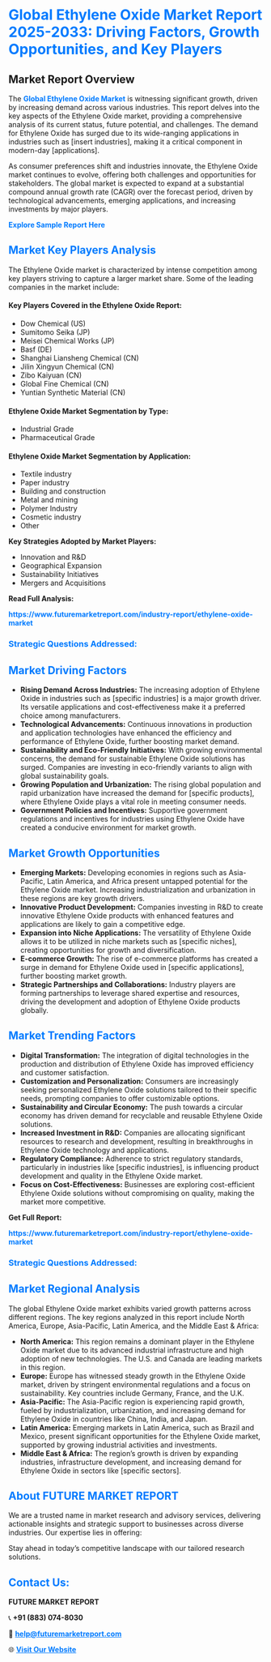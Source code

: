 <h1 style="color: #007BFF;">Global Ethylene Oxide Market Report 2025-2033: Driving Factors, Growth Opportunities, and Key Players</h1>

<section id="overview">
<h2>Market Report Overview</h2>
<p>The <a href="https://www.futuremarketreport.com/industry-report/ethylene-oxide-market" style="color: #007BFF; text-decoration: none;"><strong>Global Ethylene Oxide Market</strong></a> is witnessing significant growth, driven by increasing demand across various industries. This report delves into the key aspects of the Ethylene Oxide market, providing a comprehensive analysis of its current status, future potential, and challenges. The demand for Ethylene Oxide has surged due to its wide-ranging applications in industries such as [insert industries], making it a critical component in modern-day [applications].</p>
<p>As consumer preferences shift and industries innovate, the Ethylene Oxide market continues to evolve, offering both challenges and opportunities for stakeholders. The global market is expected to expand at a substantial compound annual growth rate (CAGR) over the forecast period, driven by technological advancements, emerging applications, and increasing investments by major players.</p>
</section>

<section id="overview">
<p><a href="https://www.futuremarketreport.com/request-sample/reportId=88437" style="color: #007BFF; text-decoration: none;"><strong>Explore Sample Report Here</strong></a></p>
</section>

<section id="key-players">
<h2 style="color: #007BFF;">Market Key Players Analysis</h2>
<p>The Ethylene Oxide market is characterized by intense competition among key players striving to capture a larger market share. Some of the leading companies in the market include:</p>
<h4>Key Players Covered in the Ethylene Oxide Report:</h4>
<ul><li>Dow Chemical (US)</li><li>Sumitomo Seika (JP)</li><li>Meisei Chemical Works (JP)</li><li>Basf (DE)</li><li>Shanghai Liansheng Chemical (CN)</li><li>Jilin Xingyun Chemical (CN)</li><li>Zibo Kaiyuan (CN)</li><li>Global Fine Chemical (CN)</li><li>Yuntian Synthetic Material (CN)</li></ul>
<h4>Ethylene Oxide Market Segmentation by Type:</h4>
<ul><li>Industrial Grade</li><li>Pharmaceutical Grade</li></ul>

<h4>Ethylene Oxide Market Segmentation by Application:</h4>
<ul><li>Textile industry</li><li>Paper industry</li><li>Building and construction</li><li>Metal and mining</li><li>Polymer Industry</li><li>Cosmetic industry</li><li>Other</li></ul>
<p><strong>Key Strategies Adopted by Market Players:</strong></p>
<ul>
<li>Innovation and R&D</li>
<li>Geographical Expansion</li>
<li>Sustainability Initiatives</li>
<li>Mergers and Acquisitions</li>
</ul>
</section>

<section>
<p><strong>Read Full Analysis: </strong></p><a href="https://www.futuremarketreport.com/industry-report/ethylene-oxide-market" style="color: #007BFF; text-decoration: none;"><strong>https://www.futuremarketreport.com/industry-report/ethylene-oxide-market</strong></a>
<h3 style="color: #007BFF;">Strategic Questions Addressed:</h3>
</section>

<section id="driving-factors">
<h2 style="color: #007BFF;">Market Driving Factors</h2>
<ul>
<li><strong>Rising Demand Across Industries:</strong> The increasing adoption of Ethylene Oxide in industries such as [specific industries] is a major growth driver. Its versatile applications and cost-effectiveness make it a preferred choice among manufacturers.</li>
<li><strong>Technological Advancements:</strong> Continuous innovations in production and application technologies have enhanced the efficiency and performance of Ethylene Oxide, further boosting market demand.</li>
<li><strong>Sustainability and Eco-Friendly Initiatives:</strong> With growing environmental concerns, the demand for sustainable Ethylene Oxide solutions has surged. Companies are investing in eco-friendly variants to align with global sustainability goals.</li>
<li><strong>Growing Population and Urbanization:</strong> The rising global population and rapid urbanization have increased the demand for [specific products], where Ethylene Oxide plays a vital role in meeting consumer needs.</li>
<li><strong>Government Policies and Incentives:</strong> Supportive government regulations and incentives for industries using Ethylene Oxide have created a conducive environment for market growth.</li>
</ul>
</section>

<section id="growth-opportunities">
<h2 style="color: #007BFF;">Market Growth Opportunities</h2>
<ul>
<li><strong>Emerging Markets:</strong> Developing economies in regions such as Asia-Pacific, Latin America, and Africa present untapped potential for the Ethylene Oxide market. Increasing industrialization and urbanization in these regions are key growth drivers.</li>
<li><strong>Innovative Product Development:</strong> Companies investing in R&D to create innovative Ethylene Oxide products with enhanced features and applications are likely to gain a competitive edge.</li>
<li><strong>Expansion into Niche Applications:</strong> The versatility of Ethylene Oxide allows it to be utilized in niche markets such as [specific niches], creating opportunities for growth and diversification.</li>
<li><strong>E-commerce Growth:</strong> The rise of e-commerce platforms has created a surge in demand for Ethylene Oxide used in [specific applications], further boosting market growth.</li>
<li><strong>Strategic Partnerships and Collaborations:</strong> Industry players are forming partnerships to leverage shared expertise and resources, driving the development and adoption of Ethylene Oxide products globally.</li>
</ul>
</section>

<section id="trending-factors">
<h2 style="color: #007BFF;">Market Trending Factors</h2>
<ul>
<li><strong>Digital Transformation:</strong> The integration of digital technologies in the production and distribution of Ethylene Oxide has improved efficiency and customer satisfaction.</li>
<li><strong>Customization and Personalization:</strong> Consumers are increasingly seeking personalized Ethylene Oxide solutions tailored to their specific needs, prompting companies to offer customizable options.</li>
<li><strong>Sustainability and Circular Economy:</strong> The push towards a circular economy has driven demand for recyclable and reusable Ethylene Oxide solutions.</li>
<li><strong>Increased Investment in R&D:</strong> Companies are allocating significant resources to research and development, resulting in breakthroughs in Ethylene Oxide technology and applications.</li>
<li><strong>Regulatory Compliance:</strong> Adherence to strict regulatory standards, particularly in industries like [specific industries], is influencing product development and quality in the Ethylene Oxide market.</li>
<li><strong>Focus on Cost-Effectiveness:</strong> Businesses are exploring cost-efficient Ethylene Oxide solutions without compromising on quality, making the market more competitive.</li>
</ul>
</section>

<section>
<p><strong>Get Full Report: </strong></p><a href="https://www.futuremarketreport.com/industry-report/ethylene-oxide-market" style="color: #007BFF; text-decoration: none;"><strong>https://www.futuremarketreport.com/industry-report/ethylene-oxide-market</strong></a>
<h3 style="color: #007BFF;">Strategic Questions Addressed:</h3>
</section>


<section id="regional-analysis">
<h2 style="color: #007BFF;">Market Regional Analysis</h2>
<p>The global Ethylene Oxide market exhibits varied growth patterns across different regions. The key regions analyzed in this report include North America, Europe, Asia-Pacific, Latin America, and the Middle East & Africa:</p>
<ul>
<li><strong>North America:</strong> This region remains a dominant player in the Ethylene Oxide market due to its advanced industrial infrastructure and high adoption of new technologies. The U.S. and Canada are leading markets in this region.</li>
<li><strong>Europe:</strong> Europe has witnessed steady growth in the Ethylene Oxide market, driven by stringent environmental regulations and a focus on sustainability. Key countries include Germany, France, and the U.K.</li>
<li><strong>Asia-Pacific:</strong> The Asia-Pacific region is experiencing rapid growth, fueled by industrialization, urbanization, and increasing demand for Ethylene Oxide in countries like China, India, and Japan.</li>
<li><strong>Latin America:</strong> Emerging markets in Latin America, such as Brazil and Mexico, present significant opportunities for the Ethylene Oxide market, supported by growing industrial activities and investments.</li>
<li><strong>Middle East & Africa:</strong> The region’s growth is driven by expanding industries, infrastructure development, and increasing demand for Ethylene Oxide in sectors like [specific sectors].</li>
</ul>
</section>

<footer>
<h2 style="color: #007BFF;">About FUTURE MARKET REPORT</h2>
<p>We are a trusted name in market research and advisory services, delivering actionable insights and strategic support to businesses across diverse industries. Our expertise lies in offering:</p>

<p>Stay ahead in today’s competitive landscape with our tailored research solutions.</p>

<h2 style="color: #007BFF;">Contact Us:</h2>
<p><strong>FUTURE MARKET REPORT</strong></p>
<p>📞 <strong>+91 (883) 074-8030</strong></p>
<p>📧 <strong><a href="mailto:help@futuremarketreport.com" style="color: #007BFF;">help@futuremarketreport.com</a></strong></p>
<p>🌐 <strong><a href="https://www.futuremarketreport.com/" style="color: #007BFF;">Visit Our Website</a></strong></p>
</footer>